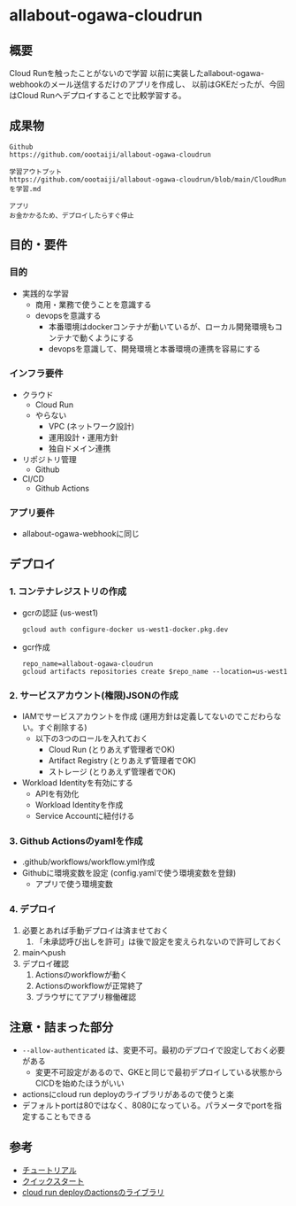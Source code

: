 # allabout-ogawa-cloudrun
## 概要
Cloud Runを触ったことがないので学習
以前に実装したallabout-ogawa-webhookのメール送信するだけのアプリを作成し、
以前はGKEだったが、今回はCloud Runへデプロイすることで比較学習する。


## 成果物
```
Github
https://github.com/oootaiji/allabout-ogawa-cloudrun

学習アウトプット
https://github.com/oootaiji/allabout-ogawa-cloudrun/blob/main/CloudRunを学習.md

アプリ
お金かかるため、デプロイしたらすぐ停止
```


## 目的・要件
### 目的
- 実践的な学習
    - 商用・業務で使うことを意識する
    - devopsを意識する
        - 本番環境はdockerコンテナが動いているが、ローカル開発環境もコンテナで動くようにする
        - devopsを意識して、開発環境と本番環境の連携を容易にする

### インフラ要件
- クラウド
    - Cloud Run
    - やらない
        - VPC (ネットワーク設計)
        - 運用設計・運用方針
        - 独自ドメイン連携
- リポジトリ管理
    - Github
- CI/CD
    - Github Actions

### アプリ要件
- allabout-ogawa-webhookに同じ



## デプロイ
### 1. コンテナレジストリの作成
- gcrの認証 (us-west1)
    ```
    gcloud auth configure-docker us-west1-docker.pkg.dev
    ```

- gcr作成

    ```
    repo_name=allabout-ogawa-cloudrun
    gcloud artifacts repositories create $repo_name --location=us-west1
    ```


### 2. サービスアカウント(権限)JSONの作成
- IAMでサービスアカウントを作成 (運用方針は定義してないのでこだわらない。すぐ削除する)
    - 以下の3つのロールを入れておく
        - Cloud Run (とりあえず管理者でOK)
        - Artifact Registry (とりあえず管理者でOK)
        - ストレージ (とりあえず管理者でOK)
- Workload Identityを有効にする
    - APIを有効化
    - Workload Identityを作成
    - Service Accountに紐付ける

### 3. Github Actionsのyamlを作成
- .github/workflows/workflow.yml作成
- Githubに環境変数を設定 (config.yamlで使う環境変数を登録)
    - アプリで使う環境変数

### 4. デプロイ
1. 必要とあれば手動デプロイは済ませておく
    1. 「未承認呼び出しを許可」は後で設定を変えられないので許可しておく
2. mainへpush
3. デプロイ確認
    1. Actionsのworkflowが動く
    2. Actionsのworkflowが正常終了
    3. ブラウザにてアプリ稼働確認


## 注意・詰まった部分
- `--allow-authenticated` は、変更不可。最初のデプロイで設定しておく必要がある
    - 変更不可設定があるので、GKEと同じで最初デプロイしている状態からCICDを始めたほうがいい
- actionsにcloud run deployのライブラリがあるので使うと楽
- デフォルトportは80ではなく、8080になっている。パラメータでportを指定することもできる


## 参考
- [チュートリアル](https://cloud.google.com/run/docs/tutorials?hl=ja)
- [クイックスタート](https://cloud.google.com/run/docs/quickstarts?hl=ja)
- [cloud run deployのactionsのライブラリ](https://github.com/google-github-actions/deploy-cloudrun/tree/main)
